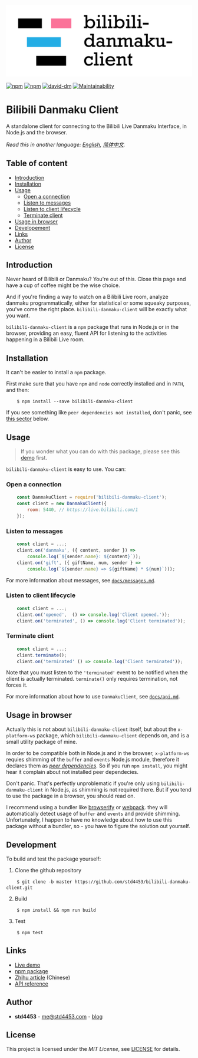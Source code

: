 ﻿![Header image](assets/header.svg)

[![npm](https://img.shields.io/npm/v/bilibili-danmaku-client.svg?style=flat-square)](https://www.npmjs.com/package/bilibili-danmaku-client)
[![npm](https://img.shields.io/npm/l/bilibili-danmaku-client.svg?style=flat-square)](https://www.npmjs.com/package/bilibili-danmaku-client)
[![david-dm](https://img.shields.io/david/std4453/bilibili-danmaku-client.svg?style=flat-square)](https://github.com/std4453/bilibili-danmaku-client)
[![Maintainability](https://api.codeclimate.com/v1/badges/0f3581cbb3d2d9bd0243/maintainability)](https://codeclimate.com/github/std4453/bilibili-danmaku-client/maintainability)

# Bilibili Danmaku Client

A standalone client for connecting to the Bilibili Live Danmaku Interface, in Node.js and the browser.

_Read this in another language: [English](README.md), [简体中文](README.zh-cn.md)._

## Table of content

- [Introduction](#introduction)
- [Installation](#installation)
- [Usage](#usage)
    - [Open a connection](#open-a-connection)
    - [Listen to messages](#listen-to-messages)
    - [Listen to client lifecycle](#listen-to-client-lifecycle)
    - [Terminate client](#terminate-client)
- [Usage in browser](#usage-in-browser)
- [Developement](#development)
- [Links](#links)
- [Author](#author)
- [License](#license)

## Introduction

Never heard of Bilibili or Danmaku? You're out of this. Close this page and have a cup of coffee might be the wise choice.

And if you're finding a way to watch on a Bilibili Live room, analyze danmaku programmatically, either for statistical or some squeaky purposes, you've come the right place. `bilibili-danmaku-client` will be exactly what you want.

`bilibili-danmaku-client` is a `npm` package that runs in Node.js or in the browser, providing an easy, fluent API for listening to the activities happening in a Bilibili Live room.

## Installation

It can't be easier to install a `npm` package.

First make sure that you have `npm` and `node` correctly installed and in `PATH`, and then:

```console
    $ npm install --save bilibili-danmaku-client
```

If you see something like `peer dependencies not installed`, don't panic, see [this sector](#usage-in-browser) below.

## Usage

> If you wonder what you can do with this package, please see this [demo](https://std4453.github.io/bilibili-danmaku-client) first.

`bilibili-danmaku-client` is easy to use. You can:

### Open a connection

```javascript
    const DanmakuClient = require('bilibili-danmaku-client');
    const client = new DanmakuClient({
        room: 5440, // https://live.bilibili.com/1
    });
```

### Listen to messages

```javascript
    const client = ...;
    client.on('danmaku', ({ content, sender }) =>
        console.log(`${sender.name}: ${content}`));
    client.on('gift', ({ giftName, num, sender } =>
        console.log(`${sender.name} => ${giftName} * ${num}`)));
```

For more information about messages, see [`docs/messages.md`](docs/messages.md).

### Listen to client lifecycle

```javascript
    const client = ...;
    client.on('opened',  () => console.log('Client opened.'));
    client.on('terminated', () => console.log('Client terminated'));
```

### Terminate client

```javascript
    const client = ...;
    client.terminate();
    client.on('terminated' () => console.log('Client terminated'));
```

Note that you must listen to the `'terminated'` event to be notified when the client is actually terminated. `terminate()` only requires termination, not forces it.

For more information about how to use `DanmakuClient`, see [`docs/api.md`](docs/api.md).

## Usage in browser

Actually this is not about `bilibili-danmaku-client` itself, but about the `x-platform-ws` package, which `bilibili-danmaku-client` depends on, and is a small utility package of mine.

In order to be compatible both in Node.js and in the browser, `x-platform-ws` requies shimming of the `buffer` and `events` Node.js module, therefore it declares them as [_peer dependencies_](https://nodejs.org/en/blog/npm/peer-dependencies/). So if you run `npm install`, you might hear it complain about not installed peer dependecies.

Don't panic. That's perfectly unproblematic if you're only using `bilibili-danmaku-client` in Node.js, as shimming is not required there. But if you tend to use the package in a browser, you should read on.

I recommend using a bundler like [browserify](https://browserify.org/) or [webpack](https://webpack.js.org/). they will automatically detect usage of `buffer` and `events` and provide shimming. Unfortunately, I happen to have no knowledge about how to use this package without a bundler, so - you have to figure the solution out yourself.

## Development

To build and test the package yourself:

1. Clone the github repository

```console
    $ git clone -b master https://github.com/std4453/bilibili-danmaku-client.git
```

2. Build

```console
    $ npm install && npm run build
```

3. Test

```console
    $ npm test
```

## Links

- [Live demo](https://std4453.github.io/bilibili-danmaku-client)
- [npm package](https://www.npmjs.com/package/bilibili-danmaku-client)
- [Zhihu article](https://zhuanlan.zhihu.com/p/37874066) (Chinese)
- [API reference](docs/api.md)

## Author

- __std4453__ - [me@std4453.com](mailto:me@std4453.com) - [blog](http://blog.std4453.com)

## License

This project is licensed under the _MIT License_, see [LICENSE](/LICENSE) for details.
